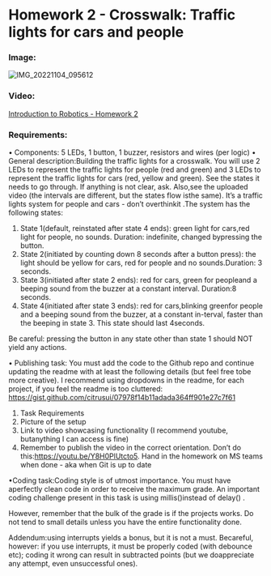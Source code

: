 # Homework 2 - Crosswalk: Traffic lights for cars and people
### 
### Image:
![IMG_20221104_095612](https://user-images.githubusercontent.com/79210109/199923447-ed5fa7fd-7e44-48d2-a5d4-b027b6ff4a18.jpg)
### Video:
[Introduction to Robotics - Homework 2](https://youtube.com/embed/LeAKyZ5Trfg)
### Requirements:
• Components:  5 LEDs, 1 button, 1 buzzer, resistors and wires (per logic)
• General  description:Building  the  traffic  lights  for  a  crosswalk. You will use 2 LEDs to represent the traffic lights for people (red and green) and 3 LEDs to represent the traffic lights for cars (red, yellow and green). See the states it needs to go through.  If anything is not clear, ask.  Also,see the uploaded video (the intervals are different, but the states flow isthe same).  It’s a traffic lights system for people and cars - don’t overthinkit .The system has the following states:
1. State 1(default, reinstated after state 4 ends):  green light for cars,red  light  for  people,  no  sounds.   Duration:  indefinite,  changed  bypressing the button.
2. State 2(initiated by counting down 8 seconds after a button press): the  light  should  be  yellow  for  cars,  red  for  people  and  no  sounds.Duration:  3 seconds.
3. State 3(initiated after state 2 ends):  red for cars, green for peopleand a beeping sound from the buzzer at a constant interval. Duration:8 seconds.
4. State 4(initiated after state 3 ends):  red for cars,blinking greenfor people and a beeping sound from the buzzer,  at a constant in-terval,  faster than the beeping in state 3.  This state should last 4seconds.

Be  careful:  pressing  the  button  in  any  state  other  than  state  1  should NOT yield any actions.

• Publishing task: You must add the code to the Github repo and continue updating the readme with at least the following details (but feel free tobe more creative).  I recommend using dropdowns in the readme, for each project, if you feel the readme is too cluttered:
https://gist.github.com/citrusui/07978f14b11adada364ff901e27c7f61

1. Task Requirements
2. Picture of the setup
3. Link to video showcasing functionality (I recommend youtube,  butanything I can access is fine)
4. Remember to publish the video in the correct orientation.  Don’t do this:https://youtu.be/Y8H0PlUtcto5. Hand in the homework on MS teams when done - aka when Git is up to date

•Coding task:Coding style is of utmost importance.  You must have aperfectly clean code in order to receive the maximum grade.  An important coding challenge present in this task is using millis()instead of delay() .

 However, remember that the bulk of the grade is if the projects works. Do not tend to small details unless you have the entire functionality done.

 Addendum:using interrupts yields a bonus,  but it is not a must.  Becareful, however:  if you use interrupts, it must be properly coded (with debounce etc); coding it wrong can result in subtracted points (but we doappreciate any attempt, even unsuccessful ones).
